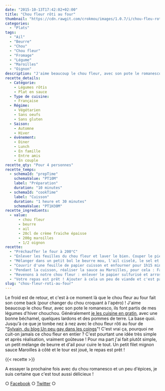 ```yaml
---
date: "2015-10-13T17:42:02+02:00"
title: "Chou fleur rôti au four"
thumbnail: "https://cdn.rawgit.com/crokmou/images/1.0.7/i/chou-fleu-roti-four-recette-crokmou-blog-culinaire.jpg"
categories:
  - "Plats"
tags:
  - "Ail"
  - "Beurre"
  - "Chou"
  - "Chou fleur"
  - "Fromage"
  - "Légume"
  - "Maroilles"
  - "Oignon"
description: "J'aime beaucoup le chou fleur, avec son pote le romanesco, ils font partis de mes légumes d'hiver chouchou."
recette_details:
  - Catégorie:
    - Légumes rôtis
    - Plat en sauce
  - Type de cuisine:
    - Française
  - Régime:
    - Végétarien
    - Sans oeufs
    - Sans gluten
  - Saison:
    - Automne
    - Hiver
  - évènement:
    - Diner
    - Lunch
    - En famille
    - Entre amis
    - En couple
recette_qty: "Pour 4 personnes"
recette_temps:
  - schemaId: "prepTime"
    schemaValue: "PT10M"
    label: "Préparation"
    duration: "10 minutes"
  - schemaId: "cookTime"
    label: "Cuisson"
    duration: "1 heure et 30 minutes"
    schemaValue: "PT1H30M"
recette_ingredients:
  - value:
      - chou fleur
      - beurre
      - ail
      - 20cl de crème fraiche épaisse
      - 200g maroilles
      - 1/2 oignon
recette:
  - "Préchauffer le four à 200°C"
  - "Enlever les feuilles du chou fleur et laver le bien. Couper le pied de celui-ci afin qu'il puisse tenir 'droit' dans un moule allant au four."
  - "Mélanger dans un petit bol le beurre mou, l'ail ciselé, le sel et le poivre. Badigeonner le chou fleur de ce mélange."
  - "Couvrir d'une feuille de papier cuisson et enfourner pour 1h15 minutes environ"
  - "Pendant la cuisson, réaliser la sauce au Maroilles, pour cela : Faites revenir l'oignon finement hâché dans un peu de beurre. Ajouter ensuite le maroilles, laisser fondre un peu puis ajouter la crème fraîche. Bien remuer et laisse fondre. Réserver."
  - "Revenons à notre chou fleur : enlever le papier sulfurisé et arroser le chou du jus de cuisson. Laisser dorer 15/20 minutes"
  - "Votre repas est prêt ! Ajouter à cela un peu de viande et c'est parfait !"
slug: "chou-fleur-roti-au-four"
---
```


Le froid est de retour, et c'est à ce moment là que le chou fleur au four fait son come back (pour changer du chou croquant à l'apéro) ! J'aime beaucoup le chou fleur, avec son pote le romanesco, ils font partis de mes légumes d'hiver chouchou. Généralement [je les cuisine en gratin](https://crokmou.com/2014/08/gratin-de-choux-jambon-et-pommes-de-terre), avec une bonne béchamel, quelques lardons et des pommes de terre. La base quoi. Jusqu'à ce que je tombe nez à nez avec le chou fleur rôti au four de "[Sylvain, du blog Un peu gay dans les coings](http://www.un-peu-gay-dans-les-coings.eu/2015/01/chou-fleur-roti-entier-au-four-ail.html)"! C'est vrai ça, pourquoi ne cuit-on jamais ce chou fleur en entier ? C'est pourtant une idée très simple et après réalisation, vraiment goûteuse ! Pour ma part j'ai fait plutôt simple, un petit mélange de beurre et d'ail pour cuire le tout. Un petit filet mignon sauce Maroilles à côté et le tour est joué, le repas est prêt !

{{< recette >}}

A essayer la prochaine fois avec du chou romanesco et un peu d'épices, je suis certaine que c'est tout aussi délicieux !

○ [Facebook](https://www.facebook.com/crokmou.blog) ○ [Twitter](https://twitter.com/Crokmou) ○
